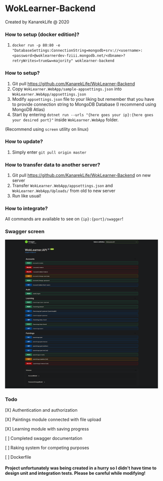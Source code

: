 # WokLearner-Backend
Created by KanarekLife @ 2020

### How to setup (docker edition)?
1. `docker run -p 80:80 -e "DatabaseSettings:ConnectionString=mongodb+srv://<username>:<password>@woklearnerdev-fziii.mongodb.net/<dbname>?retryWrites=true&w=majority" woklearner-backend`

### How to setup?
1. Git pull https://github.com/KanarekLife/WokLearner-Backend
2. Copy `WokLearner.WebApp/sample-appsettings.json` into `WokLearner.WebApp/appsettings.json`
3. Modify `appsettings.json` file to your liking but remember that you have to provide connection string to MongoDB Database (I recommend using MongoDB Atlas)
4. Start by entering `dotnet run --urls "{here goes your ip}:{here goes your desired port}"` inside `WokLearner.WebApp` folder.
 
 (Recommend using `screen` utility on linux)

### How to update?
1. Simply enter `git pull origin master`

### How to transfer data to another server?
1. Git pull https://github.com/KanarekLife/WokLearner-Backend on new server
2. Transfer `WokLearner.WebApp/appsettings.json` and `WokLearner.WebApp/Uploads/` from old to new server
3. Run like usual!

### How to integrate?
All commands are available to see on `{ip}:{port}/swagger`!

### Swagger screen
![](docs/screen.png)
### Todo
[X] Authentication and authorization

[X] Paintings module connected with file upload

[X] Learning module with saving progress

[ ] Completed swagger documentation

[ ] Raking system for competing purposes

[ ] Dockerfile

#### Project unfortunately was being created in a hurry so I didn't have time to design unit and integration tests. Please be careful while modifying!